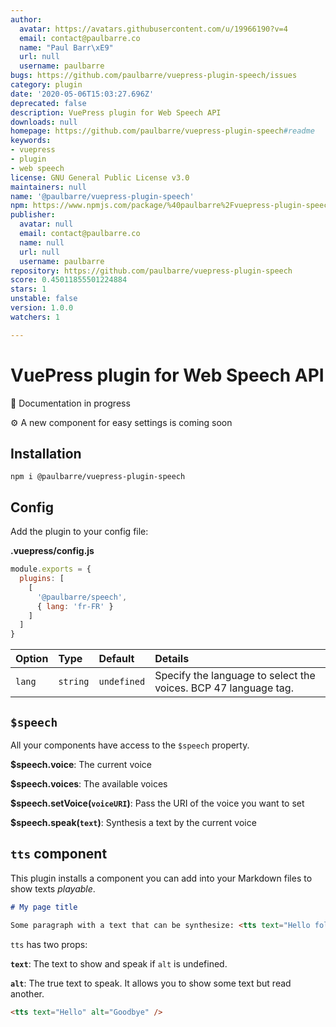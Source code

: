 ```yaml
---
author:
  avatar: https://avatars.githubusercontent.com/u/19966190?v=4
  email: contact@paulbarre.co
  name: "Paul Barr\xE9"
  url: null
  username: paulbarre
bugs: https://github.com/paulbarre/vuepress-plugin-speech/issues
category: plugin
date: '2020-05-06T15:03:27.696Z'
deprecated: false
description: VuePress plugin for Web Speech API
downloads: null
homepage: https://github.com/paulbarre/vuepress-plugin-speech#readme
keywords:
- vuepress
- plugin
- web speech
license: GNU General Public License v3.0
maintainers: null
name: '@paulbarre/vuepress-plugin-speech'
npm: https://www.npmjs.com/package/%40paulbarre%2Fvuepress-plugin-speech
publisher:
  avatar: null
  email: contact@paulbarre.co
  name: null
  url: null
  username: paulbarre
repository: https://github.com/paulbarre/vuepress-plugin-speech
score: 0.45011855501224884
stars: 1
unstable: false
version: 1.0.0
watchers: 1

---
```


# VuePress plugin for Web Speech API

🚧 Documentation in progress

⚙️ A new component for easy settings is coming soon

## Installation

```
npm i @paulbarre/vuepress-plugin-speech
```

## Config

Add the plugin to your config file:

**.vuepress/config.js**

```js
module.exports = {
  plugins: [
    [
      '@paulbarre/speech',
      { lang: 'fr-FR' }
    ]
  ]
}
```

|Option|Type|Default|Details|
|:-|:-|:-|:-|
|`lang`|`string`|`undefined`|Specify the language to select the voices. BCP 47 language tag.|

## `$speech`

All your components have access to the `$speech` property.

**$speech.voice**: The current voice

**$speech.voices**: The available voices

**$speech.setVoice(`voiceURI`)**: Pass the URI of the voice you want to set

**$speech.speak(`text`)**: Synthesis a text by the current voice

## `tts` component

This plugin installs a component you can add into your Markdown files to show texts _playable_.

```md
# My page title

Some paragraph with a text that can be synthesize: <tts text="Hello folks!" />
```

`tts` has two props:

**`text`**: The text to show and speak if `alt` is undefined.

**`alt`**: The true text to speak. It allows you to show some text but read another.

```md
<tts text="Hello" alt="Goodbye" />
```